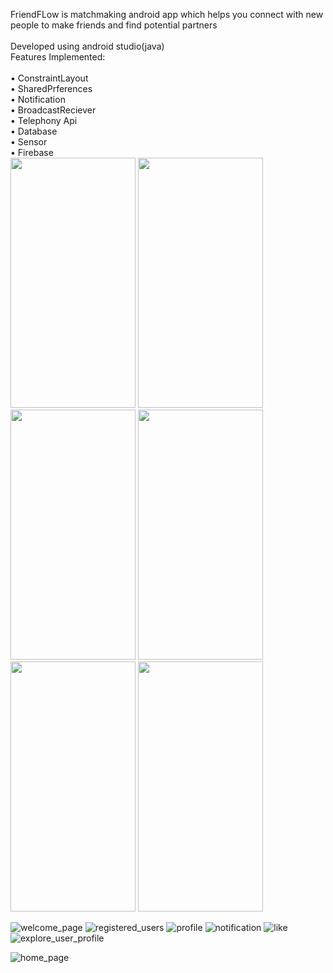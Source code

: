 FriendFLow is matchmaking android app which helps you connect with new people to make friends and find potential partners<br>
<br>
Developed using android studio(java)<br>
Features Implemented:<br><br>
•	ConstraintLayout <br>
•	SharedPrferences <br>
•	Notification <br>
•	BroadcastReciever <br>
•	Telephony Api <br>
•	Database <br>
•	Sensor <br>
•	Firebase <br>
<img src="https://github.com/vikyathshettyy/FriendFLow/assets/133582265/c3dc294e-653d-44fd-a793-2bb60e03acc0" width="200" height="400"/>
<img src="https://github.com/vikyathshettyy/FriendFLow/assets/133582265/91446da3-08c8-4d71-8f37-0c8b1804d9cf" width="200" height="400"/>
<img src="https://github.com/vikyathshettyy/FriendFLow/assets/133582265/c3dc294e-653d-44fd-a793-2bb60e03acc0" width="200" height="400"/>
<img src="https://github.com/vikyathshettyy/FriendFLow/assets/133582265/c3dc294e-653d-44fd-a793-2bb60e03acc0" width="200" height="400"/>
<img src="https://github.com/vikyathshettyy/FriendFLow/assets/133582265/c3dc294e-653d-44fd-a793-2bb60e03acc0" width="200" height="400"/>
<img src="https://github.com/vikyathshettyy/FriendFLow/assets/133582265/c3dc294e-653d-44fd-a793-2bb60e03acc0" width="200" height="400"/>

![welcome_page](https://github.com/vikyathshettyy/FriendFLow/assets/133582265/91446da3-08c8-4d71-8f37-0c8b1804d9cf)
![registered_users](https://github.com/vikyathshettyy/FriendFLow/assets/133582265/5a1a1247-5a28-4986-b787-b588f8908661)
![profile](https://github.com/vikyathshettyy/FriendFLow/assets/133582265/6754b632-1dd9-461e-8c29-fc89e2292ad3)
![notification](https://github.com/vikyathshettyy/FriendFLow/assets/133582265/e613f7fb-07bb-4ede-8417-6afc74a0c977)
![like](https://github.com/vikyathshettyy/FriendFLow/assets/133582265/5ce9ec7e-8a49-467c-85e8-2661ed465ff0)![explore_user_profile](https://github.com/vikyathshettyy/FriendFLow/assets/133582265/5a14ef9e-b025-4da0-926c-cc473eba2135)

![home_page](https://github.com/vikyathshettyy/FriendFLow/assets/133582265/4edeb7ee-3908-47e1-813b-062c0b129b8a)
